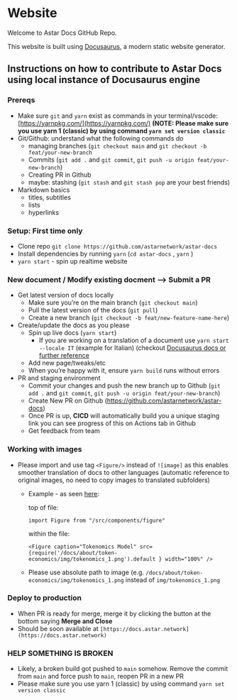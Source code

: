# Website

Welcome to Astar Docs GitHub Repo.

This website is built using [Docusaurus](https://docusaurus.io/), a modern static website generator.

## Instructions on how to contribute to Astar Docs using local instance of Docusaurus engine

### Prereqs

  - Make sure `git` and `yarn` exist as commands in your terminal/vscode: [https://yarnpkg.com/](https://yarnpkg.com/) **(NOTE: Please make sure you use yarn 1 (classic) by using command `yarn set version classic`**
  - Git/Github: understand what the following commands do
      - managing branches (`git checkout main` and `git checkout -b feat/your-new-branch`
      - Commits (`git add .` and `git commit`, `git push -u origin feat/your-new-branch`)
      - Creating PR in Github
      - maybe: stashing (`git stash` and `git stash pop` are your best friends)
  - Markdown basics
      - titles, subtitles
      - lists
      - hyperlinks

### Setup: First time only

  - Clone repo `git clone https://github.com/astarnetwork/astar-docs`
  - Install dependencies by running `yarn` (`cd astar-docs` , `yarn` )
  - `yarn start` - spin up realtime website

### New document / Modify existing docment --> Submit a PR
  
  -  Get latest version of docs locally
      - Make sure you’re on the main branch (`git checkout main`)
      - Pull the latest version of the docs (`git pull`)
      - Create a new branch (`git checkout -b feat/new-feature-name-here`)
  - Create/update the docs as you please
      - Spin up live docs (`yarn start`)
        - If you are working on a translation of a document use `yarn start --locale IT` (example for Italian) (checkout [Docusaurus docs or further reference](https://docusaurus.io/docs/i18n/tutorial)
      - Add new page/tweaks/etc
      - When you’re happy with it, ensure `yarn build` runs without errors
  - PR and staging environment
      - Commit your changes and push the new branch up to Github (`git add .` and `git commit`, `git push -u origin feat/your-new-branch`)
      - Create New PR on Github (https://github.com/astarnetwork/astar-docs)
      - Once PR is up, **CICD** will automatically build you a unique staging link you can see progress of this on Actions tab in Github
      - Get feedback from team

### Working with images

  - Please import and use tag `<Figure/>` instead of `![image]` as this enables smoother translation of docs to other languages (automatic reference to original images, no need to copy images to translated subfolders)
    
    - Example - as seen [here](https://github.com/AstarNetwork/astar-docs/blob/d530139ca7a5ab034a783981d313542e02fdfb54/docs/about/token-economics/inflationary-model.md):
      
      top of file:
      ```
      import Figure from "/src/components/figure"
      ```
      
      within the file:
      ```
      <Figure caption="Tokenomics Model" src={require('/docs/about/token-economics/img/tokenomics_1.png').default } width="100%" /> 
      ```

    - Please use absolute path to image (e.g. `/docs/about/token-economics/img/tokenomics_1.png` instead of `img/tokenomics_1.png`

### Deploy to production

  - When PR is ready for merge, merge it by clicking the button at the bottom saying **Merge and Close**
  - Should be soon available at `[https://docs.astar.network](https://docs.astar.network)`
    
### HELP SOMETHING IS BROKEN

  - Likely, a broken build got pushed to `main` somehow. Remove the commit from `main` and force push to `main`, reopen PR in a new PR
  - Please make sure you use yarn 1 (classic) by using command `yarn set version classic`


